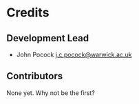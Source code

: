 # Credits

## Development Lead

- John Pocock <j.c.pocock@warwick.ac.uk>

## Contributors

None yet. Why not be the first?
